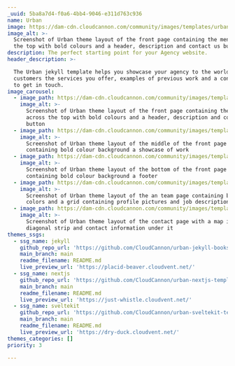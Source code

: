 ```yaml
---
_uuid: 5ba8a7d4-f0a6-4bb4-9046-e311d763c936
name: Urban
image: https://dam-cdn.cloudcannon.com/community/images/templates/urban/1.jpg
image_alt: >-
  Screenshot of Urban theme layout of the front page containing the menu across
  the top with bold colours and a header, description and contact us button
description: The perfect starting point for your Agency website.
header_description: >-

  The Urban jekyll template helps you showcase your agency to the world. Show
  customers the services you offer, examples of previous work and a contact page
  to get in touch.
image_carousel:
  - image_path: https://dam-cdn.cloudcannon.com/community/images/templates/urban/1.jpg
    image_alt: >-
      Screenshot of Urban theme layout of the front page containing the menu
      across the top with bold colours and a header, description and contact us
      button
  - image_path: https://dam-cdn.cloudcannon.com/community/images/templates/urban/2.jpg
    image_alt: >-
      Screenshot of Urban theme layout of the middle of the front page
      containing bold colour background a showcase of work
  - image_path: https://dam-cdn.cloudcannon.com/community/images/templates/urban/3.jpg
    image_alt: >-
      Screenshot of Urban theme layout of the bottom of the front page
      containing bold colour background a footer
  - image_path: https://dam-cdn.cloudcannon.com/community/images/templates/urban/4.jpg
    image_alt: >-
      Screenshot of Urban theme layout of the an team page containing bold
      colors and a grid containing profile pictures and job descriptions
  - image_path: https://dam-cdn.cloudcannon.com/community/images/templates/urban/5.jpg
    image_alt: >-
      Screenshot of Urban theme layout of the contact page with a map in a
      diagonal strip and contact information under it
themes_ssgs:
  - ssg_name: jekyll
    github_repo_url: 'https://github.com/CloudCannon/urban-jekyll-bookshop-template'
    main_branch: main
    readme_filename: README.md
    live_preview_url: 'https://placid-beaver.cloudvent.net/'
  - ssg_name: nextjs
    github_repo_url: 'https://github.com/CloudCannon/urban-nextjs-template'
    main_branch: main
    readme_filename: README.md
    live_preview_url: 'https://just-whistle.cloudvent.net/'
  - ssg_name: sveltekit
    github_repo_url: 'https://github.com/CloudCannon/urban-sveltekit-template'
    main_branch: main
    readme_filename: README.md
    live_preview_url: 'https://dry-duck.cloudvent.net/'
themes_categories: []
priority: 3

---
```


